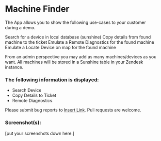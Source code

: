 # Machine Finder

The App allows you to show the following use-cases to your customer during a demo.

Search for a device in local database (sunshine)
Copy details from found machine to the ticket
Emulate a Remote Diagnostics for the found machine
Emulate a Locate Device on map for the found machine


From an admin perspective you may add as many machines/devices as you want. All machines will be stored in a Sunshine table in your Zendesk instance. 


### The following information is displayed:

* Search Device
* Copy Details to Ticket
* Remote Diagnostics

Please submit bug reports to [Insert Link](). Pull requests are welcome.

### Screenshot(s):
[put your screenshots down here.]

